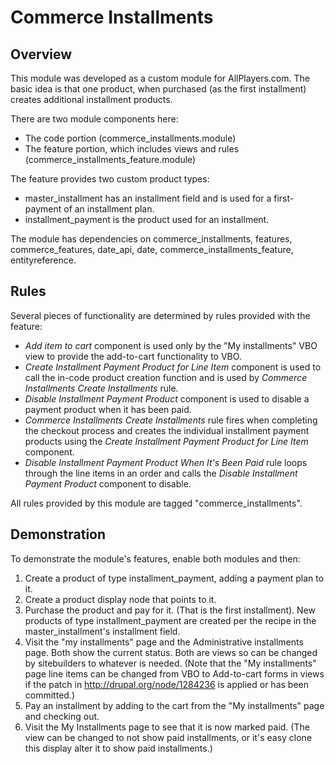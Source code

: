 # Commerce Installments

## Overview

This module was developed as a custom module for AllPlayers.com. The basic idea
is that one product, when purchased (as the first installment) creates
additional installment products.

There are two module components here:
* The code portion (commerce_installments.module)
* The feature portion, which includes views and rules (commerce_installments_feature.module)

The feature provides two custom product types:
  * master_installment has an installment field and is used for a first-payment of an installment plan. 
  * installment_payment is the product used for an installment.

The module has dependencies on commerce_installments, features, commerce_features, date_api, date, commerce_installments_feature, entityreference.

## Rules

Several pieces of functionality are determined by rules provided with the feature:
* *Add item to cart* component is used only by the "My installments" VBO view to provide the add-to-cart functionality to VBO.
* *Create Installment Payment Product for Line Item* component is used to call the in-code product creation function and is used by *Commerce Installments Create Installments* rule.
* *Disable Installment Payment Product* component is used to disable a payment product when it has been paid.
* *Commerce Installments Create Installments* rule fires when completing the checkout process and creates the individual installment payment products using the *Create Installment Payment Product for Line Item* component.
* *Disable Installment Payment Product When It's Been Paid* rule loops through the line items in an order and calls the *Disable Installment Payment Product* component to disable.

All rules provided by this module are tagged "commerce_installments".

## Demonstration

To demonstrate the module's features, enable both modules and then:

1. Create a product of type installment_payment, adding a payment plan to it. 
2. Create a product display node that points to it.
3. Purchase the product and pay for it. (That is the first installment). New products of type installment_payment are created per the recipe in the master_installment's installment field.
4. Visit the "my installments" page and the Administrative installments page. Both show the current status. Both are views so can be changed by sitebuilders to whatever is needed. (Note that the "My installments" page line items can be changed from VBO to Add-to-cart forms in views if the patch in http://drupal.org/node/1284236 is applied or has been committed.)
5. Pay an installment by adding to the cart from the "My installments" page and checking out.
6. Visit the My Installments page to see that it is now marked paid. (The view can be changed to not show paid installments, or it's easy clone this display alter it to show paid installments.)
